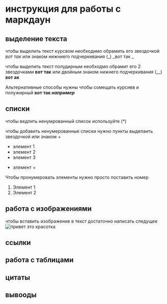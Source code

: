 # инструкция для работы с маркдаун

## выделение текста 
чтобы выделить текст курсвом необходимо обрамить его звездочкой *вот так* или знаком нижниего подчеркивания (_) _вот так _

чтобы выделить текст полудирным необходмо обрамит его 2 звездочками  **вот так** или двойным знаком нижнего подчеркивания (__) __вот ак__


Альтернативные способы нужны чтобы сомещать курсивв и полужирный **вот так _например_** 

## списки 
чтобы ведлить ненумрованный список используйте (*)

чтобы добавить ненумерованные списки нужно пункты выделаить звездочкой или знаком +

* элемент 1
* элемент 2
* элемент 3
+ элемент +

Чтобы пронумеровать элементы нужно просто поставить номер 
1. Элемент 1
2. Элемент 2

## работа с изображениями 

чтобы вставить изображение в текст достаточно написать следущее ![привет это красотка ](girl112.jpg)

## ссылки 

## работа с таблицами 

## цитаты 

## вывооды 

